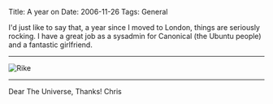 Title: A year on
Date: 2006-11-26
Tags: General

I'd just like to say that, a year since I moved to London, things are seriously rocking.
I have a great job as a sysadmin for Canonical (the Ubuntu people) and a fantastic girlfriend.

------------------------------------------------------------------------

![Rike](http://gallery.tenshu.net/albums/2005_05-Dartmoor/thumb_100_0611.jpg)

------------------------------------------------------------------------

Dear The Universe,
Thanks!
Chris
